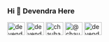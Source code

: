 ### Hi 👋 Devendra Here
<!-- I'm a student pursuing Engineering specialised in IT 
 -->
<!-- 
<h3 align="left">Connect with me:</h3>
<p align="left"> -->
<a href="https://twitter.com/devendra_116" target="blank"><img align="center" src="https://raw.githubusercontent.com/rahuldkjain/github-profile-readme-generator/master/src/images/icons/Social/twitter.svg" alt="devendra_116" height="30" width="40" /></a>
<a href="https://linkedin.com/in/devendra-chauhan" target="blank"><img align="center" src="https://raw.githubusercontent.com/rahuldkjain/github-profile-readme-generator/master/src/images/icons/Social/linked-in-alt.svg" alt="devendra-chauhan" height="30" width="40" /></a>
<a href="https://kaggle.com/chauhandevendra" target="blank"><img align="center" src="https://raw.githubusercontent.com/rahuldkjain/github-profile-readme-generator/master/src/images/icons/Social/kaggle.svg" alt="chauhandevendra" height="30" width="40" /></a>
<a href="https://medium.com/@chauhandevendra116" target="blank"><img align="center" src="https://raw.githubusercontent.com/rahuldkjain/github-profile-readme-generator/master/src/images/icons/Social/medium.svg" alt="@chauhandevendra116" height="30" width="40" /></a>
<a href="https://www.leetcode.com/devendra_chauhan" target="blank"><img align="center" src="https://raw.githubusercontent.com/rahuldkjain/github-profile-readme-generator/master/src/images/icons/Social/leet-code.svg" alt="devendra_chauhan" height="30" width="40" /></a>
<!-- </p> --> 

 
